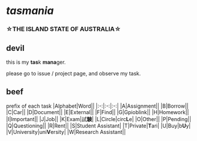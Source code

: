 # *tasmania*
### ☆THE ISLAND STATE OF AUSTRALIA☆
## devil
this is my **tas**k **mana**ger.

please go to issue / project page, and observe my task.

## beef
prefix of each task
|Alphabet|Word||
|:-:|:-:|:-:|
|A|Assignment||
|B|Borrow||
|C|Car||
|D|Document||
|E|External||
|F|Find||
|G|Gpioblink||
|H|Homework||
|I|Important||
|J|Job||
|K|Exam|試**験**|
|L|Circle|circ**L**e|
|O|Other||
|P|Pending||
|Q|Questioning||
|R|Rent||
|S|Student Assistant|
|T|Private|**T**ari|
|U|Buy|b**U**y|
|V|University|uni**V**ersity|
|W|Research Assistant||
